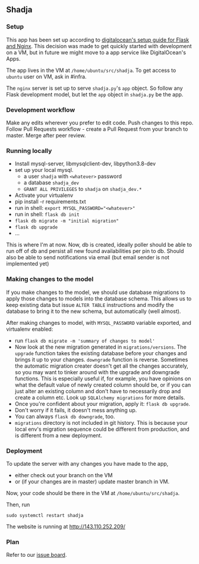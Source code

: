 ## Shadja

### Setup

This app has been set up according to [digitalocean's setup guide for Flask and Nginx](https://www.digitalocean.com/community/tutorials/how-to-serve-flask-applications-with-gunicorn-and-nginx-on-ubuntu-18-04). This decision was made to get quickly started with development on a VM, but in future we might move to a app service like DigitalOcean's Apps.

The app lives in the VM at `/home/ubuntu/src/shadja`. To get access to `ubuntu` user on VM, ask in #infra.

The `nginx` server is set up to serve `shadja.py`'s `app` object. So follow any Flask development model, but let the `app` object in `shadja.py` be the app.


### Development workflow

Make any edits wherever you prefer to edit code. Push changes to this repo. Follow Pull Requests workflow - create a Pull Request from your branch to master. Merge after peer review.

### Running locally

- Install mysql-server, libmysqlclient-dev, libpython3.8-dev
- set up your local mysql.
    - a user `shadja` with `<whatever>` password 
    - a database `shadja_dev`
    - `GRANT ALL PRIVILEGES` to `shadja` on `shadja_dev.*`
- Activate your virtualenv
- pip install -r requirements.txt
- run in shell: `export MYSQL_PASSWORD="<whatever>"`
- run in shell: `flask db init`
- `flask db migrate -m "initial migration"`
- `flask db upgrade`
- ...

This is where I'm at now.
Now, db is created, ideally poller should be able to run off of db and persist
all new found availabilities per pin to db. Should also be able to send 
notifications via email (but email sender is not implemented yet)

### Making changes to the model

If you make changes to the model, we should use database migrations to apply those
changes to models into the database schema. This allows us to keep existing data but
issue `ALTER TABLE` instructions and modify the database to bring it to the new 
schema, but automatically (well almost).

After making changes to model, with `MYSQL_PASSWORD` variable exported, and virtualenv
enabled:
- run `flask db migrate -m 'summary of changes to model'`
- Now look at the new migration generated in `migrations/versions`. The `upgrade` function
takes the existing database before your changes and brings it up to your changes. `downgrade`
function is reverse. Sometimes the automatic migration creater doesn't get all 
the changes accurately, so you may want to tinker around with the upgrade and downgrade functions.
This is especially useful if, for example, you have opinions on what the default value of newly
created column should be, or if you can just alter an existing column and don't have to necessarily
drop and create a column etc. Look up `SQLAlchemy migrations` for more details.
- Once you're confident about your migration, apply it: `flask db upgrade`. 
- Don't worry if it fails, it doesn't mess anything up. 
- You can always `flask db downgrade`, too. 
- `migrations` directory is not included in git history. This is because your local 
env's migration sequence could be different from production, and is different from a new deployment.



### Deployment

To update the server with any changes you have made to the app, 
- either check out your branch on the VM 
- or (if your changes are in master) update master branch in VM. 

Now, your code should be there in the VM at `/home/ubuntu/src/shadja`.

Then, run

```
sudo systemctl restart shadja
```

The website is running at http://143.110.252.209/

### Plan
Refer to our [issue board](https://github.com/sddhrthrt/shadja/issues).
